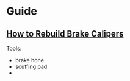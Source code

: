 # Guide
## [How to Rebuild Brake Calipers](https://youtu.be/8_6WevdusdA?t=324)
Tools:
- brake hone
- scuffing pad
- 
